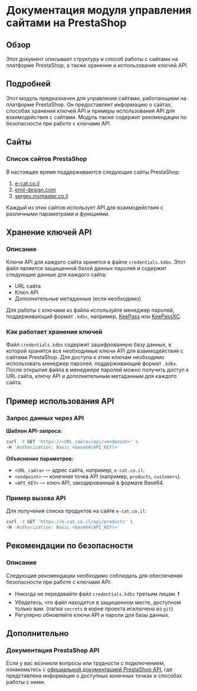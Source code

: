 # Документация модуля управления сайтами на PrestaShop

## Обзор

Этот документ описывает структуру и способ работы с сайтами на платформе PrestaShop, а также хранение и использование ключей API.

## Подробней

Этот модуль предназначен для управления сайтами, работающими на платформе PrestaShop. Он предоставляет информацию о сайтах, способах хранения ключей API и примеры использования API для взаимодействия с сайтами. Модуль также содержит рекомендации по безопасности при работе с ключами API.

## Сайты

### Список сайтов PrestaShop

В настоящее время поддерживаются следующие сайты PrestaShop:

1.  [e-cat.co.il](https://e-cat.co.il)
2.  [emil-design.com](https://emil-design.com)
3.  [sergey.mymaster.co.il](https://sergey.mymaster.co.il)

Каждый из этих сайтов использует API для взаимодействия с различными параметрами и функциями.

## Хранение ключей API

### Описание

Ключи API для каждого сайта хранятся в файле `credentials.kdbx`. Этот файл является защищенной базой данных паролей и содержит следующие данные для каждого сайта:

*   URL сайта
*   Ключ API
*   Дополнительные метаданные (если необходимо)

Для работы с ключами из файла используйте менеджер паролей, поддерживающий формат `.kdbx`, например, [KeePass](https://keepass.info/) или [KeePassXC](https://keepassxc.org/).

### Как работает хранение ключей

Файл `credentials.kdbx` содержит зашифрованную базу данных, в которой хранятся все необходимые ключи API для взаимодействия с сайтами PrestaShop. Для доступа к этим ключам необходимо использовать менеджер паролей, поддерживающий формат `.kdbx`. После открытия файла в менеджере паролей можно получить доступ к URL сайта, ключу API и дополнительным метаданным для каждого сайта.

## Пример использования API

### Запрос данных через API

**Шаблон API-запроса:**

```bash
curl -X GET 'https://<URL_сайта>/api/<endpoint>' \
-H 'Authorization: Basic <base64(API_KEY)>'
```

**Объяснение параметров:**

*   `<URL_сайта>` — адрес сайта, например, `e-cat.co.il`.
*   `<endpoint>` — конечная точка API (например, `products`, `customers`).
*   `<API_KEY>` — ключ API, закодированный в формате Base64.

### Пример вызова API

Для получения списка продуктов на сайте `e-cat.co.il`:

```bash
curl -X GET 'https://e-cat.co.il/api/products' \
-H 'Authorization: Basic <base64(API_KEY)>'
```

## Рекомендации по безопасности

### Описание

Следующие рекомендации необходимо соблюдать для обеспечения безопасности при работе с ключами API:

*   Никогда не передавайте файл `credentials.kdbx` третьим лицам. ❗
*   Убедитесь, что файл находится в защищенном месте, доступном только вам. (папка `secrets` в корне проекта исключена из `git`)
*   Регулярно обновляйте ключи API и пароли для базы данных.

## Дополнительно

### Документация PrestaShop API

Если у вас возникли вопросы или трудности с подключением, ознакомьтесь с [официальной документацией PrestaShop API](https://devdocs.prestashop.com/), где представлена информация о доступных конечных точках и способах работы с ними.